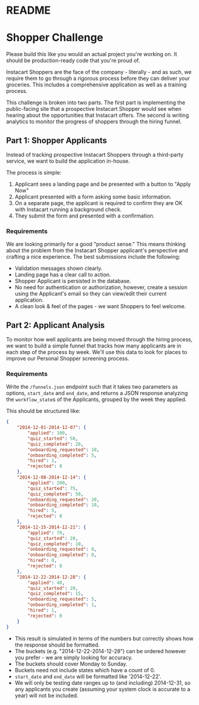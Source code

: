 # README
Shopper Challenge
=================

Please build this like you would an actual project you're working on. It should be production-ready code that you're proud of.

Instacart Shoppers are the face of the company - literally - and as such, we require them to go through a rigorous process before they can deliver your groceries. This includes a comprehensive application as well as a training process.

This challenge is broken into two parts. The first part is implementing the public-facing site that a prospective Instacart Shopper would see when hearing about the opportunities that Instacart offers. The second is writing analytics to monitor the progress of shoppers through the hiring funnel.

## Part 1: Shopper Applicants

Instead of tracking prospective Instacart Shoppers through a third-party service, we want to build the application in-house.

The process is simple:

1. Applicant sees a landing page and be presented with a button to "Apply Now"
2. Applicant presented with a form asking some basic information.
3. On a separate page, the applicant is required to confirm they are OK with Instacart running a background check.
4. They submit the form and presented with a confirmation.

### Requirements

We are looking primarily for a good "product sense." This means thinking about the problem from the Instacart Shopper applicant's perspective and crafting a nice experience. The best submissions include the following:

- Validation messages shown clearly.
- Landing page has a clear call to action.
- Shopper Applicant is persisted in the database.
- No need for authentication or authorization, however, create a session using the Applicant's email so they can view/edit their current application.
- A clean look & feel of the pages - we want Shoppers to feel welcome.

## Part 2: Applicant Analysis

To monitor how well applicants are being moved through the hiring process, we want to build a simple funnel that tracks how many applicants are in each step of the process by week. We'll use this data to look for places to improve our Personal Shopper screening process.

### Requirements

Write the `/funnels.json` endpoint such that it takes two parameters as options, `start_date` and `end_date`, and returns a JSON response analyzing the `workflow_state`s of the Applicants, grouped by the week they applied.

This should be structured like:

```json
{
    "2014-12-01-2014-12-07": {
        "applied": 100,
        "quiz_started": 50,
        "quiz_completed": 20,
        "onboarding_requested": 10,
        "onboarding_completed": 5,
        "hired": 1,
        "rejected": 0
    },
    "2014-12-08-2014-12-14": {
        "applied": 200,
        "quiz_started": 75,
        "quiz_completed": 50,
        "onboarding_requested": 20,
        "onboarding_completed": 10,
        "hired": 5,
        "rejected": 0
    },
    "2014-12-15-2014-12-21": {
        "applied": 70,
        "quiz_started": 20,
        "quiz_completed": 10,
        "onboarding_requested": 0,
        "onboarding_completed": 0,
        "hired": 0,
        "rejected": 0
    },
    "2014-12-22-2014-12-28": {
        "applied": 40,
        "quiz_started": 20,
        "quiz_completed": 15,
        "onboarding_requested": 5,
        "onboarding_completed": 1,
        "hired": 1,
        "rejected": 0
    }
}
```

- This result is simulated in terms of the numbers but correctly shows how the response should be formatted.
- The buckets (e.g. "2014-12-22-2014-12-28") can be ordered however you prefer - we are simply looking for accuracy.
- The buckets should cover Monday to Sunday.
- Buckets need not include states which have a count of 0.
- `start_date` and `end_date` will be formatted like '2014-12-22'.
- We will only be testing date ranges up to (and including) 2014-12-31, so any applicants you create (assuming your system clock is accurate to a year) will not be included.
